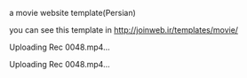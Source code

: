 a movie website template(Persian)

you can see this template in http://joinweb.ir/templates/movie/



Uploading Rec 0048.mp4…


Uploading Rec 0048.mp4…


